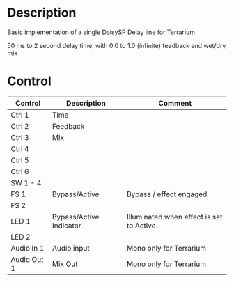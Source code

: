 # Description
Basic implementation of a single DaisySP Delay line for Terrarium

50 ms to 2 second delay time, with 0.0 to 1.0 (infinite) feedback and wet/dry mix

# Control

| Control | Description | Comment |
| --- | --- | --- |
| Ctrl 1 | Time |  |
| Ctrl 2 | Feedback |   |
| Ctrl 3 | Mix | |
| Ctrl 4 |  |  |
| Ctrl 5 |  |  |
| Ctrl 6 |  |  |
| SW 1 - 4 |  | |
| FS 1 | Bypass/Active | Bypass / effect engaged |
| FS 2 |  |  |
| LED 1 | Bypass/Active Indicator |Illuminated when effect is set to Active |
| LED 2 |  |  |
| Audio In 1 | Audio input | Mono only for Terrarium |
| Audio Out 1 | Mix Out | Mono only for Terrarium |


